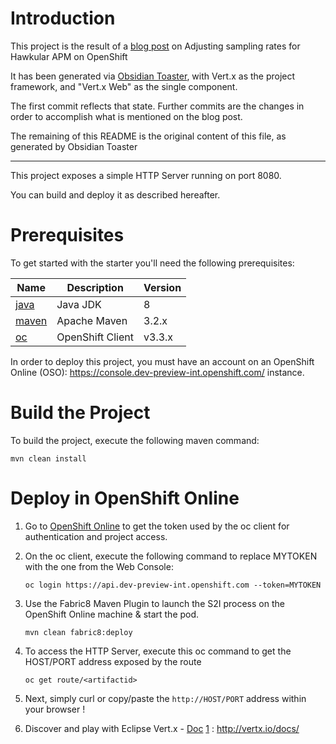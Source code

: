 # Introduction

This project is the result of a [blog post][1] on 
Adjusting sampling rates for Hawkular APM on OpenShift

It has been generated via [Obsidian Toaster][2], with Vert.x as 
the project framework, and "Vert.x Web" as the single component.

The first commit reflects that state. Further commits are the changes 
in order to accomplish what is mentioned on the blog post.

[1]: http://hawkular.org/blog/2017/03/17/apm-adjusting-sampling-rate.html
[2]: http://start.prod-preview.openshift.io/wizard

The remaining of this README is the original content of this file, 
as generated by Obsidian Toaster

---

This project exposes a simple HTTP Server running on port 8080.

You can build and deploy it as described hereafter.

# Prerequisites

To get started with the starter you'll need the following prerequisites:

Name       | Description      | Version
---------- | ---------------- | -------
[java][1]  | Java JDK         | 8
[maven][2] | Apache Maven     | 3.2.x 
[oc][3]    | OpenShift Client | v3.3.x

[1]: http://www.oracle.com/technetwork/java/javase/downloads/
[2]: https://maven.apache.org/download.cgi?Preferred=ftp://mirror.reverse.net/pub/apache/
[3]: https://docs.openshift.com/enterprise/3.2/cli_reference/get_started_cli.html

In order to deploy this project, you must have an account on an OpenShift Online (OSO): https://console.dev-preview-int.openshift.com/ instance.

# Build the Project

To build the project, execute the following maven command:

```
mvn clean install
```

# Deploy in OpenShift Online

1. Go to [OpenShift Online](https://console.dev-preview-int.openshift.com/console/command-line) to get the token used by the oc client for authentication and project access. 

2. On the oc client, execute the following command to replace MYTOKEN with the one from the Web Console:

    ```
    oc login https://api.dev-preview-int.openshift.com --token=MYTOKEN
    ```
3. Use the Fabric8 Maven Plugin to launch the S2I process on the OpenShift Online machine & start the pod.

    ```
    mvn clean fabric8:deploy
    ```
4.  To access the HTTP Server, execute this oc command to get the HOST/PORT address exposed by the route
    ```
    oc get route/<artifactid>
    ```

 5. Next, simply curl or copy/paste the `http://HOST/PORT` address within your browser !

 6. Discover and play with Eclipse Vert.x - [Doc][1]
    [1] : http://vertx.io/docs/

